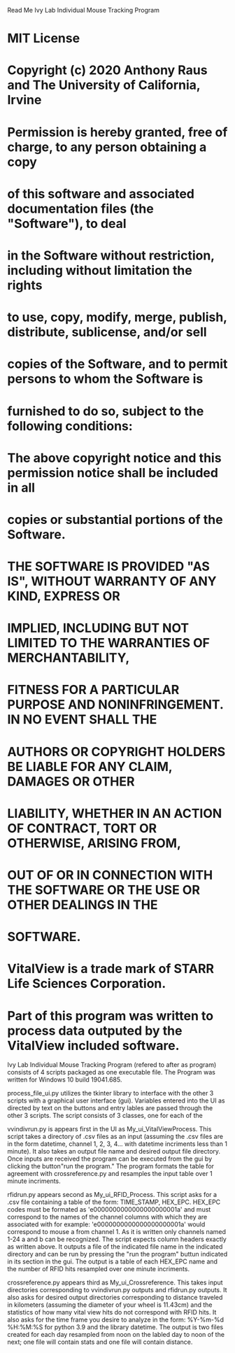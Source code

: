Read Me 
Ivy Lab Individual Mouse Tracking Program

# MIT License

# Copyright (c) 2020 Anthony Raus and The University of California, Irvine

# Permission is hereby granted, free of charge, to any person obtaining a copy
# of this software and associated documentation files (the "Software"), to deal
# in the Software without restriction, including without limitation the rights
# to use, copy, modify, merge, publish, distribute, sublicense, and/or sell
# copies of the Software, and to permit persons to whom the Software is
# furnished to do so, subject to the following conditions:

# The above copyright notice and this permission notice shall be included in all
# copies or substantial portions of the Software.

# THE SOFTWARE IS PROVIDED "AS IS", WITHOUT WARRANTY OF ANY KIND, EXPRESS OR
# IMPLIED, INCLUDING BUT NOT LIMITED TO THE WARRANTIES OF MERCHANTABILITY,
# FITNESS FOR A PARTICULAR PURPOSE AND NONINFRINGEMENT. IN NO EVENT SHALL THE
# AUTHORS OR COPYRIGHT HOLDERS BE LIABLE FOR ANY CLAIM, DAMAGES OR OTHER
# LIABILITY, WHETHER IN AN ACTION OF CONTRACT, TORT OR OTHERWISE, ARISING FROM,
# OUT OF OR IN CONNECTION WITH THE SOFTWARE OR THE USE OR OTHER DEALINGS IN THE
# SOFTWARE.

# VitalView is a trade mark of STARR Life Sciences Corporation.
# Part of this program was written to process data outputed by the VitalView included software.

Ivy Lab Individual Mouse Tracking Program (refered to after as program) consists of 4 scripts packaged as one executable file.
The Program was written for Windows 10 build 19041.685.

process_file_ui.py utilizes the tkinter library to interface with the other 3 scripts with a graphical user interface (gui). 
Variables entered into the UI as directed by text on the buttons and entry lables are passed through the other 3 scripts.
The script consists of 3 classes, one for each of the 

vvindivrun.py is appears first in the UI as My_ui_VitalViewProcess.
This script takes a directory of .csv files as an input (assuming the .csv files are in the form datetime, channel 1, 2, 3, 4... with datetime incriments less than 1 minute).
It also takes an output file name and desired output file directory.
Once inputs are received the program can be executed from the gui by clicking the button"run the program."
The program formats the table for agreement with crossreference.py and resamples the input table over 1 minute incriments.

rfidrun.py appears second as My_ui_RFID_Process. 
This script asks for a .csv file containing a table of the form: TIME_STAMP, HEX_EPC.
HEX_EPC codes must be formated as 'e0000000000000000000001a' and must correspond to the names of the channel columns with which they are associated with for example: 'e0000000000000000000001a' would correspond to mouse a from channel 1.
As it is written only channels named 1-24 a and b can be recognized.
The script expects column headers exactly as written above.
It outputs a file of the indicated file name in the indicated directory and can be run by pressing the "run the program" buttun indicated in its section in the gui.
The output is a table of each HEX_EPC name and the number of RFID hits resampled over one minute incriments. 

crossreference.py appears third as My_ui_Crossreference.
This takes input directories corresponding to vvindivrun.py outputs and rfidrun.py outputs.
It also asks for desired output directories corresponding to distance traveled in kilometers (assuming the diameter of your wheel is 11.43cm) and the statistics of how many vital view hits do not correspond with RFID hits.
It also asks for the time frame you desire to analyze in the form: %Y-%m-%d %H:%M:%S for python 3.9 and the library datetime.
The output is two files created for each day resampled from noon on the labled day to noon of the next; one file will contain stats and one file will contain distance.

